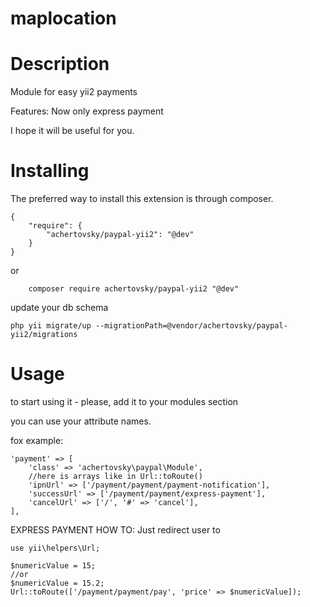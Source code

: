 # maplocation

Description
======
Module for easy yii2 payments

Features:
Now only express payment

I hope it will be useful for you. 


Installing
======
The preferred way to install this extension is through composer.

```
{
	"require": {
	    "achertovsky/paypal-yii2": "@dev"
    }
}
```

or

```
	composer require achertovsky/paypal-yii2 "@dev"
```

update your db schema

```
php yii migrate/up --migrationPath=@vendor/achertovsky/paypal-yii2/migrations
```
Usage
======
to start using it - please, add it to your modules section

you can use your attribute names.

fox example: 
```
'payment' => [
    'class' => 'achertovsky\paypal\Module',
    //here is arrays like in Url::toRoute()
    'ipnUrl' => ['/payment/payment/payment-notification'],
    'successUrl' => ['/payment/payment/express-payment'],
    'cancelUrl' => ['/', '#' => 'cancel'],
],
```
EXPRESS PAYMENT HOW TO:
Just redirect user to 
```
use yii\helpers\Url;

$numericValue = 15;
//or
$numericValue = 15.2;
Url::toRoute(['/payment/payment/pay', 'price' => $numericValue]);
```